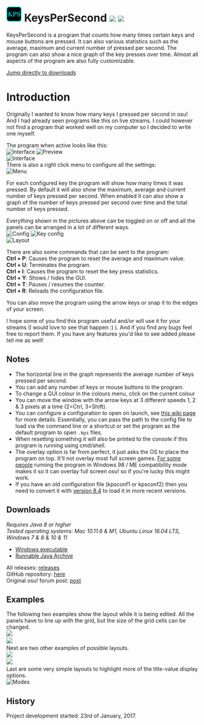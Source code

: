 # <img src="KeysPerSecond/src/kps.png" width="40"/> KeysPerSecond [![](https://img.shields.io/github/release/RoanH/KeysPerSecond.svg)](https://github.com/RoanH/KeysPerSecond/releases) [![](https://img.shields.io/github/downloads/RoanH/KeysPerSecond/total.svg)](#downloads)

KeysPerSecond is a program that counts how many times certain keys and mouse buttons are pressed. It can also various statistics such as the average, maximum and current number of pressed per second. The program can also show a nice graph of the key presses over time. Almost all aspects of the program are also fully customizable.   

[Jump directly to downloads](#downloads)

# Introduction
Originally I wanted to know how many keys I pressed per second in osu! And I had already seen programs like this on live streams.
I could however not find a program that worked well on my computer so I decided to write one myself.

The program when active looks like this:    
![Interface](http://i.imgur.com/9cCzB0Q.png)  ![Preview](https://i.imgur.com/L0QM1U3.gif)    
![Interface](http://i.imgur.com/bLQXABw.png)    
There is also a right click menu to configure all the settings:    
![Menu](https://i.imgur.com/lltS2NK.png)    

For each configured key the program will show how many times it was pressed. By default it will also show the maximum, average and current number of keys pressed per second.
When enabled it can also show a graph of the number of keys pressed per second over time and the total number of keys pressed.

Everything shown in the pictures above can be toggled on or off and all the panels can be arranged in a lot of different ways.      
![Config](https://i.imgur.com/QcEm7Og.png)  ![Key config](https://i.imgur.com/Zjuc7Na.png)    
![Layout](https://i.imgur.com/w61exGO.png)    

There are also some commands that can be sent to the program:    
**Ctrl + P**: Causes the program to reset the average and maximum value.    
**Ctrl + U**: Terminates the program.    
**Ctrl + I**: Causes the program to reset the key press statistics.    
**Ctrl + Y**: Shows / hides the GUI.    
**Ctrl + T**: Pauses / resumes the counter.    
**Ctrl + R**: Reloads the configuration file.

You can also move the program using the arrow keys or snap it to the edges of your screen.

I hope some of you find this program useful and/or will use it for your streams (I would love to see that happen  :) ).
And if you find any bugs feel free to report them. If you have any features you'd like to see added please tell me as well!

## Notes
- The horizontal line in the graph represents the average number of keys pressed per second.
- You can add any number of keys or mouse buttons to the program.
- To change a GUI colour in the colours menu, click on the current colour
- You can move the window with the arrow keys at 3 different speeds 1, 2 & 3 pixels at a time (2=Ctrl, 3=Shift).
- You can configure a configuration to open on launch, see [this wiki page](https://github.com/RoanH/KeysPerSecond/wiki) for more details. Essentially, you can pass the path to the config file to load via the command line or a shortcut or set the program as the default program to open `.kps` files.
- When resetting something it will also be printed to the console if this program is running using cmd/shell.    
- The overlay option is far from perfect, it just asks the OS to place the program on top. It'll not overlay most full screen games. [For some people](https://youtu.be/E_WHAaI_-Zw) running the program in Windows 98 / ME compatibility mode makes it so it can overlay full screen osu! so if you're lucky this might work.
- If you have an old configuration file (kpsconf1 or kpsconf2) then you need to convert it with [version 8.4](https://github.com/RoanH/KeysPerSecond/releases/tag/v8.4) to load it in more recent versions.  

## Downloads
_Requires Java 8 or higher_    
_Tested operating systems: Mac 10.11.6 & M1, Ubuntu Linux 16.04 LTS, Windows 7 & 8 & 10 & 11_    
- [Windows executable](https://github.com/RoanH/KeysPerSecond/releases/download/v8.7/KeysPerSecond-v8.7.exe)    
- [Runnable Java Archive](https://github.com/RoanH/KeysPerSecond/releases/download/v8.7/KeysPerSecond-v8.7.jar)

All releases: [releases](https://github.com/RoanH/KeysPerSecond/releases)    
GitHub repository: [here](https://github.com/RoanH/KeysPerSecond)    
Original osu! forum post: [post](https://osu.ppy.sh/community/forums/topics/552405)    

## Examples
The following two examples show the layout while it is being edited. All the panels have to line up with the grid, but the size of the grid cells can be changed.    
![](https://i.imgur.com/kfXaqwX.png)    
![](https://i.imgur.com/DP5MNVq.png)    
Next are two other examples of possible layouts.    
![](https://i.imgur.com/ImE4zTU.png)    
![](https://i.imgur.com/IE5ySQa.png)    
Last are some very simple layouts to highlight more of the title-value display options.    
![Modes](https://i.imgur.com/0769n9E.png)      

## History
Project development started: 23rd of January, 2017.
